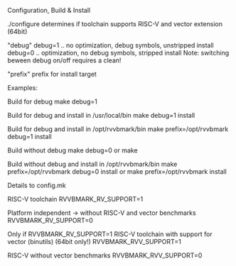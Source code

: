 



Configuration, Build & Install

./configure
determines if toolchain supports RISC-V and vector extension (64bit)

"debug"
debug=1 .. no optimization, debug symbols, unstripped install
debug=0 .. optimization, no debug symbols, stripped install
Note: switching beween debug on/off requires a clean!

"prefix"
prefix for install target

Examples:

Build for debug
make debug=1 

Build for debug and install in /usr/local/bin
make debug=1 install

Build for debug and install in /opt/rvvbmark/bin
make prefix=/opt/rvvbmark debug=1 install

Build without debug
make debug=0
or
make

Build without debug and install in /opt/rvvbmark/bin
make prefix=/opt/rvvbmark debug=0 install
or
make prefix=/opt/rvvbmark install



Details to config.mk

RISC-V toolchain
RVVBMARK_RV_SUPPORT=1

Platform independent -> without RISC-V and vector benchmarks
RVVBMARK_RV_SUPPORT=0

Only if RVVBMARK_RV_SUPPORT=1
RISC-V toolchain with support for vector (binutils) (64bit only!)
RVVBMARK_RVV_SUPPORT=1

RISC-V without vector benchmarks
RVVBMARK_RVV_SUPPORT=0


